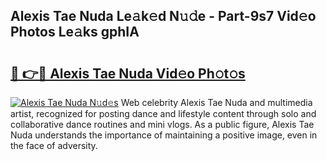 ## Alexis Tae Nuda Le𝚊k𝚎d N𝚞𝚍e - Part-9s7 Vid𝚎o Photos Le𝚊ks gphIA

# <h2><a href="http://fbdi8bx.evod.top/?m=Alexis+Tae+Nuda">🔗 👉🔴 Alexis Tae Nuda Vid𝚎o Ph𝚘t𝚘s</a></h2>

[![Alexis Tae Nuda N𝚞d𝚎s](https://i.imgur.com/8V9OHl7.gif)](http://fbdi8bx.evod.top/?m=Alexis+Tae+Nuda)
Web celebrity Alexis Tae Nuda and multimedia artist, recognized for posting dance and lifestyle content through solo and collaborative dance routines and mini vlogs. As a public figure, Alexis Tae Nuda understands the importance of maintaining a positive image, even in the face of adversity. 
